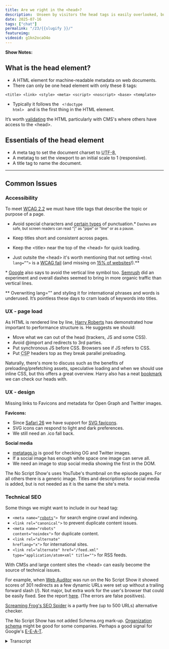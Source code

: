 ```yaml
---
title: Are we right in the <head>?
description:  Unseen by visitors the head tags is easily overlooked, but very important to a website's performance.
date: 2025-07-16
tags: ["chat"]
permalink: "/23/{{slugify }}/"
featureimg: 
videoid: g1kn2ocaO4o
---
```


**Show Notes:**

## What is the head element?

- A HTML element for machine-readable metadata on web documents.
- There can only be one head element with only these 8 tags:

`<title> <link> <style> <meta> <script> <noscript> <base> <template>`
 - Typically it follows the <code class="inline-code"> &lt;!doctype html&gt; </code> and is the first thing in the HTML element.
 
 <div class="side-note">
<p>It’s worth <a href="https://validator.w3.org/nu/?showsource=yes&useragent=Validator.nu%2FLV+https%3A%2F%2Fvalidator.w3.org%2Fservices&acceptlanguage=&doc=https%3A%2F%2Fnoscript.show%2F">validating</a> the HTML
 particularly with CMS's where others have access to the &lt;head&gt;.</p>
</div>


## Essentials of the head element

- A meta tag to set the document charset to <abbr title="Unicode Transformation Format - 8-bit">UTF-8.</abbr>
- A metatag to set the viewport to an initial scale to 1 (responsive).
- A title tag to name the document.

<hr>

## Common Issues

### Accessibility

To meet [WCAG 2.2](https://www.w3.org/WAI/WCAG22/Understanding/page-titled.html) we must have title tags that describe the topic or purpose of a page.

- Avoid special characters and [certain types](https://www.deque.com/blog/dont-screen-readers-read-whats-screen-part-1-punctuation-typographic-symbols/) of punctuation.*<small> Dashes are safe, but screen readers can read "|"  as "pipe" or "line" or as a pause.</small>
- Keep titles short and consistent across pages.

- Keep the &lt;title&gt; near the top of the &lt;head&gt; for quick loading. 

- Just outsite the &lt;head&gt; it's worth mentioning that not setting <code class="inline-code">&lt;html lang=&rdquo;&rdquo;&gt;</code> is a [WCAG fail](https://www.w3.org/WAI/WCAG21/Understanding/language-of-page.html) (and missing on [15% of websites](https://webaim.org/projects/million/)!).**

<div class="side-note">
<p>* <a href="https://www.seroundtable.com/archives/023052.html">Google</a> also says to avoid the vertical line symbol too. <a href="https://www.semrush.com/blog/case-study-should-you-add-pipes-or-dashes-to-your-title-ag-/">Semrush</a>  did an experiment and overall dashes seemed to bring in more organic traffic than vertical lines.</p>

<p>**  Overwriting lang="" and styling it for international phrases and words is underused. It’s pointless these days to cram loads of keywords into titles.
</p>
</div>

### UX - page load 

As HTML is rendered line by line, [Harry Roberts](https://csswizardry.com/) has demonstrated how important to performance structure is. He suggests we should:

- Move what we can out of the head (trackers, JS and some CSS).
- Avoid @import and redirects to 3rd parties.
- Put synchronous JS before CSS. Browsers see if JS refers to CSS. 
- Put <abbr title="Content Security Policy">CSP</abbr> headers top as they break parallel preloading.

<div class="side-note">

<p> Naturally, there's more to discuss such as the benefits of preloading/prefetching assets, speculative loading and when we should use inline CSS, but this offers a great overview.  Harry also has a neat <a href="https://csswizardry.com/ct/">bookmark</a> we can check our heads with.</p>

</div>

### UX - design

Missing links to Favicons and metadata for Open Graph and Twitter images.

**Favicons:**

- Since [Safari 26](https://developer.apple.com/documentation/safari-release-notes/safari-26-release-notes) we have support for [SVG favicons](https://caniuse.com/link-icon-svg).
- SVG icons can respond to light and dark preferences. 
- We still need an .ico fall back.

**Social media**

- [metatags.io](https://metatags.io/?url=https%3A%2F%2Fnoscript.show%2Fabout) is good for checking OG and Twitter images.
-  If a social image has enough white space one image can serve all.
-  We need an image to stop social media showing the first in the DOM. 

<div class="side-note">
<p> The No Script Show's uses YouTube's thumbnail on the episode pages. For all others there is a generic image. Titles and descriptions for social media is added, but is not needed as it is the same the site's meta.
</p>
</div>

### Technical SEO 

Some things we might want to include in our head tag:


- <code class="inline-code">&lt;meta name=&quot;[robots](https://noscript.show/robots.txt)&quot;&gt; </code>for search engine crawl and indexing.
- <code class="inline-code">&lt;link rel=&quot;canonical&quot;&gt;</code> to prevent duplicate content issues.
- <code class="inline-code">&lt;meta name=&quot;robots&quot; content=&quot;noindex&quot;&gt;</code> for duplicate content.
- <code class="inline-code">&lt;link rel=&quot;alternate&quot; hreflang=&quot;x&quot;&gt;</code> for international sites.
- <code class="inline-code">&lt;link rel=&quot;alternate&quot; href=&quot;/feed.xml&quot; type=&quot;application/atom+xml&quot; title=&quot;&quot;&gt;</code>  for RSS feeds.

<div class="side-note">
<p>With CMSs and large content sites the &lt;head&gt; can easily become the source of technical issues.</p>
<p>For example, when <a href="https://www.link-assistant.com/website-auditor/">Web Auditor</a> was run on the No Script Show it showed scores of 301 redirects as a few dynamic URLs were set up without a trailing forward slash (/).  Not major, but extra work for the user's browser that could be easily fixed. See the report <a href="/img/SEO-audit.pdf">here</a>. (The errors are false positives).</p>
<p><a href="https://www.screamingfrog.co.uk/seo-spider/">Screaming Frog's SEO Spider</a>  is a partly free (up to 500 URLs) alternative checker. </p>

<p>The No Script Show has not added Schema.org mark-up. <a href="https://developers.google.com/search/docs/appearance/structured-data/organization">Organization schema</a> might be good for some companies. Perhaps a good signal for Google's <a href="https://developers.google.com/search/docs/fundamentals/creating-helpful-content">E-E-A-T</a>.</p>
</div>

<details> 
<summary>Transcript</summary>



[00:00:05] **Nathan Wrigley:** Hello there and welcome to the No Script Show.

This is our third in a series looking at various components that make up a website. Today we're talking about the head element as it's unseen by visitors. The head is easily overlooked, but a few mistakes can have a dramatic effect on the site overall. As with all episodes in this series, this is in two parts.

First, we'll talk about. Head elements from a technical design and accessibility, SEO as well perspective. Then we'll follow up with a YouTube video looking at some coded examples. And as always, there's David Waumsley who does all the hard work. Hello David. Hello. we call 

[00:00:47] **David Waumsley:** this one, are we right in the head?

And as we've established, I definitely wasn't right in the head, but I've been getting professional help. 

[00:00:54] **Nathan Wrigley:** you, yeah, from a variety of different websites. I might add, not from the medics. I, read the show notes, which you always, you know, very faithfully put together for us. And I have to confess, it's been a long time since I looked at something, which I'm gonna call so basic and it really alarmed me that this incredibly crucial and basic thing I basically didn't know anything about.

no, not great. Yeah. 

[00:01:22] **David Waumsley:** So we got some show notes. Sure. We bring them up then. Indeed. 

[00:01:25] **Nathan Wrigley:** There we are. So are we right in the head? Let's, let's kick it off. So the first one, what is the head? 

[00:01:32] **David Waumsley:** Yeah, so what I've got here, it's fairly simple. It's A-H-T-M-L element for machine readable metadata on web documents, and this is something which I don't think I ever knew as well.

I knew that there could only be one head on a page and I didn't know that there were only eight tags that are supported. No, me neither. And they are, we know these Title link, style, meta and script and no script knew those. Yep. Base and template. I didn't really, I think I understand base. Do you?

No, that was the 

[00:02:10] **Nathan Wrigley:** alarming thing. The first ones that you mentioned. So title, link style, meta script, no script. That was all fine and self-explanatory. However, I saw base and template and Yeah. Basically didn't know what either of them were for. 

[00:02:22] **David Waumsley:** I think, to be honest, I dunno why I stuck on this.

'cause, I don't know. And I think base is the one where you can set the URLs that I used so you could change the whole, it has a knock on effect. So if you are only including these certain URLs, it's a little bit like you can leave the full domain name off your document forward slash so you could have your base being.

no script show and then you could change that to something else, I think. Got it. That's what it does there. Okay. template I'm not so sure on. Okay. We'll just 

[00:02:52] **Nathan Wrigley:** swiftly move on. 

[00:02:54] **David Waumsley:** Yes, let's do that. And it typically follows the doc type HTML, tag that we have, which is a lot simpler these days.

And we would talk reminiscent about the times in the early HTML, where there all these different versions you're 

[00:03:08] **Nathan Wrigley:** have. That's right. It was like a full two lines of impenetrable stuff that you had to basically copy and paste. I could never remember what was required, so I would just copy and paste it every time.

But it was, set and it was XT X-H-T-M-L and all of these numbers and things followed on. But then I think HT ML five came along and, I don't know, I think you said about 2010, something like that and boiled it all down to this simple declaration doc type HTML, which made everything, all of that nonsense go away.

[00:03:37] **David Waumsley:** Yeah. 

[00:03:37] **Nathan Wrigley:** Yeah, because you literally had to 

[00:03:39] **David Waumsley:** pick, didn't you? Which team were going to be on, Yeah. and, generally the head is the, first thing that goes in the HTML element itself. And I've just put here because somebody else told me this, will mention that person, Harry Robertson. It's a good idea to go and validate.

People don't do this these days, but there is the validator@wthree.org, which is good for HT ML validation. and we passed. I've just done it on our site. Oh, 

[00:04:08] **Nathan Wrigley:** okay. Great. Yeah. So we passed. You followed all of those things. You didn't include a tag that couldn't be included or shouldn't be included, and you've got your, document declaration correct.

A bravo, yeah. First thing. 

[00:04:19] **David Waumsley:** Yay. I do that now and I haven't done that. We used to do that in the early years. Again, used to have those little tags that you could put saying that this was 

[00:04:28] **Nathan Wrigley:** valid. H-T-M-L-I know, yeah. 

[00:04:31] **David Waumsley:** Yes, nobody does. Nobody does that these days, but perhaps we should. But there is a caveat with that because a lot of what is seen as good practice is often used in a lot of inline modern CSS.

And if you do that, is gonna churn out lots of errors. 'cause it doesn't recognize modern CSS in there. if it doesn't validate, it's not necessarily a problem. okay, so let's talk about the essentials that we need in a head element. These three things that we really must have in there.

And that's a meta tag to set the documents character set to what is UTF eight, which, oh, David, come on. What does that mean? He says, because you can't see it on the screen there, but I'm hovering over it 'cause I've put it in there. It means Unicode transformation format eight 

[00:05:17] **Nathan Wrigley:** bit. Okay. I didn't know any of that, and I still don't even get what that does.

Like I get it. You've got to include it. why eight bit? I'm not asking that as a question because I'm, I don't know if one, but, anyway, it's required, but what if we made it into a nine or a seven? What would happen? 

[00:05:36] **David Waumsley:** I don't, I don't know how it works, but 

[00:05:38] **Nathan Wrigley:** anyway, 

[00:05:38] **David Waumsley:** we know what it does.

We know we need it. Yeah. Yeah. It allows all those. All those unicodes that are in your fonts or available, any way to be able to use them. And I use them a lot actually. I use like little arrows and stuff and yes, triangles all over. And if I didn't have that, I don't think it would recognize them. So yeah, so we've got that.

And we need a meta tag at two set of view ports to initial scale of one for responsiveness. If we don't, we'll be on our mobile phones and it'll try and show us a desktop view, too wide. We need that and we need a title tag, a name for the document. So particularly screen readers for accessibility so they can read that first and know where they are.

[00:06:19] **Nathan Wrigley:** which, so sorry, just quickly. Then those three are the basics. Like we, we have the, list of eight that you can use, but those three are the ones that you must have, you cannot pass go unless you've got those three included. Yeah, 

[00:06:30] **David Waumsley:** I suspect you prob you've just get. Problems with it, won't you?

You'll get problems with your characters, you'll get problems with scaling. Yeah. And you'll just annoy a lot of people who won't know where they are. Accessibility and a title. Yeah. Good point. Yeah. Yeah, so really the rest of this is about the common issues. Many of these. If not most, I didn't know.

And this is through other people's work. So for accessibility to meet, basic, the basic standard I've put down here will tag 2.2. We must have title tags that describe the topical purpose of a page. And I've got, for those who can see it on YouTube, I've got the document up here. So we just need to make it clear and consistent what our pages.

are telling us on this. So typically I think, and I used to be terrible at this, I used to keep my, I used to put keyword cram stuff 'cause I was into the SEO all the stuff and I didn't have a consistency. It wasn't, now it is about, and it's no script show on our thing and contact, no script show and keep it simple.

the one that was really fascinating, the first bullet point I got here was to avoid special characters and certain types of punctuation. And it's, again, Sarah Suan an accessibility course, which she, it was a sort of passing reference to it, but it's really dangerous for screen readers to be able to put certain things in, so dashes are safe, but when it comes to the vertical line or the pipe, or the line symbol, or whatever you call it, a screen reader.

May choose, depending on which one or combination with your browsers. Choose to read out pipeline or just pause as it would do with the dash. Oh, pause would 

[00:08:13] **Nathan Wrigley:** be 

[00:08:13] **David Waumsley:** a total catastrophe, 

[00:08:15] **Nathan Wrigley:** wouldn't 

[00:08:15] **David Waumsley:** it? no, pause is fine. Just to pause between the, pause. Oh, I see. 

[00:08:19] **Nathan Wrigley:** It's not gonna end there. It's literally no, just create a, like a one second pause.

Okay. Got it. Got it, 

[00:08:24] **David Waumsley:** So it'll work as a dash. So the safest thing is Dash. And honestly, you've been good. You were just telling me that you've generally gone dashes. Suddenly I have this. 

[00:08:32] **Nathan Wrigley:** Yeah, I only went with dashes just 'cause I went with dashes. I could easily have done pipes, but I just went with dashes forever.

So that's what I've used. But pipes to me look more. Appropriate un unless it happens to coincide with a lowercase L, in which case it looks sometimes like you've got two or three Ls next to each, other. So that's weird. But I didn't really, I didn't realize that obviously, back in the day when I started doing titles, I didn't realize that the pipe was gonna be read out by a screen reader.

but there you go. Avoid at all costs. Good, bit of advice. Yeah. 

[00:09:07] **David Waumsley:** Yeah, exactly. I jumped onto it only recently thinking they look quite cool people do this, use pipes. I'm gonna use pipes. And now I realize that it could cause some accessibility problems. But just not only that, interestingly enough, Google also, and I've linked to a document where they say this, they say avoid vertical lines, but I don't think they explain it.

But there is a SEMrush, experiment that they did. A case study where they changed their, pipes for dashes and, it's not entirely conclusive, but there was a improvement on the visitors they had to the site for doing that, which isn't that interesting? 

[00:09:44] **Nathan Wrigley:** Yeah. 

[00:09:45] **David Waumsley:** So, 

[00:09:46] **Nathan Wrigley:** you, not only is it not recommended for the accessibility side of things, but it also appears that Google etal are also giving it some negative weight.

[00:09:58] **David Waumsley:** I dunno why it would change things. it must be a visual thing. Perhaps people can read dashes, it makes more sense. I don't know. But anyway, according to their bit of research, so there's another benefit to doing that. 

[00:10:12] **Nathan Wrigley:** yes. Still, I've gone off my points here. You're on keep title short and consistent across pages.

I suppose you covered 

[00:10:18] **David Waumsley:** that a little bit already. Yeah, I, did, I jumped ahead and so I'll go on to the next one, which is keep the title near to the top of the head for quick loading because obviously if you are on a screen reader or even even if. we'll move on to that and how the order's important.

But if that comes in last, it can be very confusing If something's blocking your title coming up, you don't quite know where you are. And it's even worse for a screen reader, users who need to know where they've landed. So yeah, that's, a key thing. And it's not in the head, but it's worth mentioning that not setting the HML language attribute to something is a wagg fail as well.

Interestingly, even. The present stats on this, it's roughly, it, was amongst the top million sites. There is 15% of sites that don't have one still, which is quite incredible, isn't it? 

[00:11:08] **Nathan Wrigley:** Yeah, that is interesting. I, again, not something because I'm a CMS user and kind of assumed that my CMS.

Doing all of this correctly, all of this is fascinating, and when we finish this episode, I'm going to go and, berate myself for what my CMS of Choice is actually doing. 

[00:11:27] **David Waumsley:** No, it's doing, I think on the sites that I see with you. It is. Got it. And it's got the, interesting thing about that one is, so it, great Britain is the one that's been chosen for yours.

So gb is. it says English as the language, and that's all screen readers can deal with. They're not going to pick out particular accent for England, but you have got England with it. 

[00:11:49] **Nathan Wrigley:** can I go deeper? Can I select Yorkshire Britain as well? It'll make, yeah, but it'll make no 

[00:11:55] **David Waumsley:** impact on those people, but it 

[00:11:57] **Nathan Wrigley:** should.

Okay. Moving on. UX page load. Yeah, I see you've got a dash there. Well done. No pie. 

[00:12:11] **David Waumsley:** this is the interesting bit for me and this is why I thought it was its own topic. So there was a great talk by Harry Roberts, who's a, performance expert. He works on all with all sorts of big, companies. So he is done a lot of research and there's a really good, I've linked to it, the video there.

Where his talk is about getting your head straight and he demonstrates how important structure is, what the order you put things in your head really impacts on your page load. And I'm just gonna cover this quickly 'cause we'll look at it in the next video where I've got the sort of code really that's there.

But, I think the key points for is, that. firstly is that it's the biggest because HTML renders everything from the top of the page, line by line. It makes the head the biggest render blocking element on your page. So from the start, it's. Anything that doesn't need to be in the head.

He says shift out. So if you've got all these sort of trackers or even some CSS that can go in the body these days and any Java script that doesn't need to be there, get rid of it, get it out the head because that will speed things up. His other main point is, avoid things like imports and redirects to other third parties.

And you think where has to call out? Grab some information in there. I don't, there was a big debate, and I dunno if you ever fell on one side of this, about using Google fonts, whether you should, locally load them or whether you should be using their own CDN for this. And there was a lot of people argued.

That the CDM was faster than anything you would like. Yeah. In 

[00:13:48] **Nathan Wrigley:** terms of speed, I was always swung. mo more recently I was swung just by the GDPR argument, not by the speed argument. So that kind of settled it for me. I didn't look at that. Again, it's like Google fonts. I, want to load those locally now just because the Germans are gonna come and get me if, if I don't.

And so that's, that was decision made and, I honestly, I'd forgotten that there was any kind of. Possibility that it would be loaded quicker. My expectation though, would be that if you loaded it from a CDN, given Google's might, and the fact that it's got edges everywhere, I would've thought that would have been quicker.

But it is another request. It's got a, it's got to be requested, then it's got to satisfy that request. but yeah, I don't know. 

[00:14:34] **David Waumsley:** Yeah. according to Harry, no. really it all slows it down. and honestly I did a big for a long period actually, but. Using a page builder. And a lot of the people there thought it was faster with that.

And also, WP Rocket, which I used as a plugin, used to argue that it's better to use the CDN. Okay. And they used to pre-render that or, ahead of time. But no, in what all my experiments, it was the opposite. Local loading was always faster. So I think Harry's right on that one, but it's just Okay.

Interesting. And the other thing, this is the, I thought was the most interesting thing in this talk was that we should put synchronous JavaScript before synchronous CSS or really any CSS. And I didn't know this. And the perfect example is, and I would've done this, I'm sure, yeah, it's not true any longer, but used to get, the Google Analytics code used to be synchronously loading in the early days, the legacy stuff.

[00:15:30] **Nathan Wrigley:** Yep. 

[00:15:31] **David Waumsley:** And it would always tell you to put that at the top of your head. Yeah. And you would go, nah, I'm not putting you, doesn't matter. Top. Yeah, that's right. I want the CSS first. You put it last, but what Heaves recognized out this, and I thought this is the most revealing thing, is that. It will block it because the JavaScript needs to know it.

It sees JavaScript, but it needs to know whether it refers to any CSS that you might have, which it might well 

[00:15:56] **Nathan Wrigley:** do. Yeah. 

[00:15:57] **David Waumsley:** So if you put the CSS first, it goes, hold on. We have to read the whole, just wait there. We have to read the JavaScript and then we'll come back to your cs. Yeah, so it, it blocks the whole thing, yeah.

Synchronous JavaScript and you before your CSS. 

[00:16:10] **Nathan Wrigley:** that makes perfect sense when you say it out loud, but again, yeah. Not something that I had given much thought to. 'cause those, things are usually mysteriously hidden away and you don't bother looking at what the content of that JavaScript package might be.

but it does make sense. If it's gonna call some CSS, why not allow it to have access to the CSS because it's, it the JavaScript comes first. Yeah. Makes sense. 

[00:16:34] **David Waumsley:** And the other thing, I think that was most revealing, but something that doesn't really affect me. But if you have these, CSP headers or content security policy headers, that restrict, where you can bring in things from, you restrict the sources that you, that a lot of people put them quite low.

and they would, according to his research, it would break that parallel preloading that you automatically get, so everything will simultaneously load at the same time. If it can do, if you see, oh, okay. And if you put this somewhere down the bottom, it breaks all of that happening.

so you need to put that right at the very, top. He doesn't mention it, but interestingly, I double checked it and it's actually one of the policies, if you're using a content security policy for security reasons, you need to put it as one of the first things in your head, not just for performance as well.

So 

[00:17:29] **Nathan Wrigley:** yeah, so four important points, most of which I would completely have. Forgotten about and disregarded, therefore, but that's, none of that is hard to remember. Is it? That all makes sense. I'm never gonna be using the CSPs anyway. In all honesty, it's, and most of it, again, in all honesty, I'm letting, WordPress, the CMSI use handle much of this, but it all makes sense doing it that way.

Yep. 

[00:17:52] **David Waumsley:** Yeah, there is. a quick little tool. I'll just bring that up over here, which is a little bookmark you can use that's been made by Harry, where I've actually got it in here. 

[00:18:03] **Nathan Wrigley:** Yeah, I saw that. I, put it in as well and I had a quite, a very quick play. Did 

[00:18:08] **David Waumsley:** you, 

[00:18:09] **Nathan Wrigley:** let's just go 

[00:18:09] **David Waumsley:** back to our site. 

[00:18:10] **Nathan Wrigley:** What does it, yeah, you can click it there.

Now. You might have to reload it. I don't know. 

[00:18:14] **David Waumsley:** No, I think you should come in there. yeah, its pointed out this isn't very revealing. It's pointing out that a blocking style sheet that we've got is the fact that I've. I've got a link to my style sheets here. It's actually a bundled together one rather than inline.

So there's a ongoing argument isn't about whether where you or when and where you should use inline CSS. And where you should interesting enough is quite interesting. Of course, I went to his site just so we can show Harry the person behind all of this. There is, and if we stick it on his, oh, look at this.

He's got black Mark here. His title is blocked by JavaScript. Oh. But of course. No, it's actually, I had a quick look. I thought it's, what's he doing then? He is actually got a little bit of JavaScript, which is measuring the performance of his head. So he's obviously Oh, okay. He's obviously doing some testing at the moment.

Yeah. He's, being very, 

[00:19:06] **Nathan Wrigley:** thorough. Yeah. 

[00:19:07] **David Waumsley:** Yes. anyway, so great little bookmark on that. I think maybe I need to refresh just, oh, we didn't need it. So 

[00:19:13] **Nathan Wrigley:** that's ct, what's that called again? That was, yes, further down. It's, 

[00:19:19] **David Waumsley:** you find it, you'll find it on CSS wizardry if you go to our site.

Anyway, the link is there. Yeah. dot com and CT will get that page up and then you can just add it to your bookmark there. 

[00:19:31] **Nathan Wrigley:** Perfect. Oh, okay. And I'll read that into the audio. So the, this show is gonna be on no script show. Oh yeah. Slash 23, the numeral. So no script show slash two three. You'll be able to follow the, follow the links and get that one.

[00:19:47] **David Waumsley:** Anyway. I, thought that gives a great, as I've made the point here, there's lots of other things to talk about with speed, preloading stuff, speculative loading is something that we'll look at a little bit later and that, do you have any thoughts on the inline CSS? I've noticed that with the WordPress stuff.

There's been a move to stick a lot of your CSS in the head now in line. 

[00:20:09] **Nathan Wrigley:** Yeah, and in all honesty, I've I've just deferred that responsibility to the CMS itself. it's, this whole show is so interesting to me just because of the fact that I've relegated almost every decision. To the CSS, and so I will have thoughts on it going forwards, but up until this point, the answer is basically no.

I haven't been doing any of that. I've just been using a theme, the author of whom I respect, hoping that they're doing all of those bits and pieces correctly. And again, with things like plugins hoping that they're honoring the this that we're talking about. But I'm sure that if I was to go in and inspect it.

Probably wouldn't be the way I want it. it's always been a style. did you say whether things should be in line or not? 

[00:20:55] **David Waumsley:** Yeah, I just think it's been, yeah, I've always gone 

[00:20:56] **Nathan Wrigley:** with a style sheet, to be honest. Yeah. 

[00:21:00] **David Waumsley:** most of what you have hasn't because of the fact that the CMS is, and it's not just WordPress.

I say it's typical for WordPress, but also, we've used the 11 base blog for our site here. By default, I changed it. It, he was outputting it in line. and I've changed it. To go to a link. Which Go to a style sheet. yeah, Which is a render blocking thing. But I, think the thing is, the advantage of, inline is the fact that you stop that render blocking.

But the disadvantage is that every new page you go to after that, you haven't got it cached any longer. So it has to. Reload that from your inline. Whereas that's true. Yeah. Yeah. So that's your, if you think people are going to go to more than one page, then probably, you better, it makes sense 

[00:21:49] **Nathan Wrigley:** to go with a resource rather than inline.

Okay. 

[00:21:52] **David Waumsley:** Yeah. Yeah, I think so. Anyway, it's just. We won't get into that any further. let's move on to next thing. So UX design side of things. So yeah, there's an element of design that comes into our heads, even though users don't see it. We have fons and we have our metadata for our social networks, open graph and Twitter images or X images as they maybe call it now.

So there's a bit of news on that. So I thought this was really fascinating. It's really recent. It's only Safari 26. 

[00:22:20] **Nathan Wrigley:** Yeah. 

[00:22:21] **David Waumsley:** I didn't know this either. Yeah. Yeah. It's just in June and I think it's fully out now. And actually if you look, so they're supporting SVG Favicons, and actually if I just go to the link here, we'll notice, can I use these, right?

So globally we're at almost 78% now with this. And honestly, since I start, I put started this article maybe a couple of weeks ago. Yeah. And it's probably gone up. by 2%. okay, so obviously this, 

[00:22:52] **Nathan Wrigley:** huh? Because of safari. 'cause of Safari 26. Yeah. So it's across the board now. Safari was the holdout. Now safari's come on board.

You're basically good to go. Svg. 

[00:23:01] **David Waumsley:** Yeah. and the good thing about the SVD Fon is that you can have light and dark modes with it. Something you can't do with the, 

[00:23:10] **Nathan Wrigley:** when you say you can do light and dark modes, does it not automatically do you have to. Predefine a light in a dark one, or does it render it differently if it detects that it's on dark mode, for example?

[00:23:23] **David Waumsley:** No, you'll need to put it, you'll need to use the CSS, prefers. That's it. That's it. Color scheme and have an alternative to switch to. But it means it supports that. Quite interesting. I'm just looking at the, can I use here? So it's actually a lot lower, 60, nearly 62% in USA and 64. percent in uk, but of course here in India we are way ahead of you.

Nice. 94%. I wonder why, what is it that we're doing differently? I think it's probably there are less users of, and I think this is where the hold off would be of, mobiles. With Safari on it. Less, apple products, I would guess. Okay. and nearly everybody's on the mobile, so Yeah. Got it. So supported there where I'm Okay.

Anyway. Yeah. So, we still need our ICO fallback. With that on our side, I've really just put a very simple one. you can really spend a lot of time, you can either embed, can't you, different sizes in that format. Yep, So it works in different, and I haven't done that. You've just gone for the one teeny tiny one.

A one tiny, yeah, because I think this is the way forward, but I think it's really fascinating. We'll look at the code anyway a little bit for the SVG icons, but I think it's really cool that you can now create your icon and within that SVG you can add in your preferreds color scheme and the. Device is going to swap.

and it's actually on our site here, but we'll show that I think in the video. the other thing, social media wise, yeah, a great little tool, that I like to use is meta tags.io, which allows you to check what you've got on your site. So I've done it on here and it shows you all the sort of how.

Your image might show on the different platforms. I like that. That's right. Yeah. you can generally get away. So this is the generic one on the about page that I've used. But actually what we're doing on our site is we're bothering the YouTube thumbnail. So when we put the YouTube video up, it's outputting on those episode pages that, but yeah, I think that's pretty cool that you can.

use if you put enough pad in around it. So you need a sort of rough Yeah. You just get away with 

[00:25:39] **Nathan Wrigley:** one, can't you? If you just make sure that it's not too Exactly. I, it's just not bleeding to the edges unless it's just ordinary gradients or colors. Yeah. 

[00:25:48] **David Waumsley:** Yeah, exactly, because Twitter's slightly different to Facebook, or Facebook is a little bit odd because it's usually a 16 to nine ratio, yeah. And that's what Twitter uses, but the other doesn't, anyway. 

[00:26:00] **Nathan Wrigley:** do we still care about things like that though? What I mean is like, how is it that those platforms still have the sway that they have over this kind of stuff? I guess it's just because they are the way people are consuming things, but, although there's like a hotbed of people who use X globally, it's a tiny platform.

Form really compared to the likes of Facebook and Instagram and TikTok. But nevertheless, I guess they just, yeah, they set the agenda and they get to keep the, they get to keep the spoils. 

[00:26:27] **David Waumsley:** Yeah. And if you've got the format, the two formats for, the open graph, it's gonna be used by all the other ones.

blue Sky and Slack and 

[00:26:37] **Nathan Wrigley:** all those kind of things. On, my SEO plugin of choice in WordPress, it, just requires those two, it calls it Facebook and Twitter. and you just, and it gives you a demo much like you've just seen inside the plugin, and you can judge for yourself whether you've got the alignment wrong.

But mostly if you just have a little bit of a board around the edge of nothingness, then it, anything will work. You only need one. You don't need two. 

[00:27:02] **David Waumsley:** Anyway. I put it down as a problem. I didn't explain that. Yeah. Just because you could have them missing, and I had it missing. I forgot the social media on somebody's site and they were going, oh, it looks really awful.

And of course what it does is it takes the first thing in the dom, which was actually a mega menu in our case, a tiny image in it. It was so I had to put a generic one in there. But, yeah. we'll move into that more. Let's talk about the. Technical, SEO. So just a little bit about what we might wanna include in our head.

we've, robots is probably something that we might want to have a met name of robots so we can control the. Search engines crawl. 

[00:27:42] **Nathan Wrigley:** try to control no real control of that at all. But yeah, 

[00:27:47] **David Waumsley:** you are onto something there. Let me just go over here. There is ours, sorry for those who are just listening, but you'll, you've got loads 

[00:27:53] **Nathan Wrigley:** in there.

That's 

[00:27:55] **David Waumsley:** interesting. I've just done it and, it'll be close to your heart here, but you'll see here that I'm disallowing. Claude Bot, 

[00:28:02] **Nathan Wrigley:** Amazon bot. Oh, interesting. All the ai I'm trying do you for a minute imagine that they're gonna honor that. Do you think, for example, chat, GPT bot is gonna come along and go, oh, disallowed.

Yeah. Fine. We'll disallow it. That's fine. I don't know. 

[00:28:18] **David Waumsley:** I've got that and I've also got robots written in their head as well, saying No AI as well. okay. These are my two things. It'll be fascinating to, I, I dunno if I'll know, but I, certainly do see. On a lot of my sites that it's used on a lot more server resources now.

Oh, 

[00:28:34] **Nathan Wrigley:** did you see that CloudFlare have been taking steps, about this because they obviously don't believe.

That the declaration there, disallow, for example, chat, GPT or what have you, they're obviously not taking that seriously because they've got this, new thing where they're going, to basically drop traffic and they govern about 20% of the web. So they've got fairly sharp teeth, but, they're either going to tie them up in a kind of like an endless loop of content, which you know, is not real, but is.

Kind of, it's there, but it's not actually what they want to consume or they're just gonna drop the traffic unless you pay them. I dunno if you caught sight of any of that, but I definitely wouldn't be trusting these companies. 

[00:29:17] **David Waumsley:** Yeah, I got it from your other show. I wouldn't have known about it.

Okay. Yeah, it did amuse me, but yes, same as you. I'm. I'm not sure if I want another big megacorp to help me with the problems of other mega corps, 

[00:29:29] **Nathan Wrigley:** Yeah. 

[00:29:29] **David Waumsley:** That's 

[00:29:29] **Nathan Wrigley:** a good way of encapsulating it. Yeah. Okay. Yeah. Maybe Cloud Flow is our friend now, but who knows what they'll be in a decade's time.

Okay. Anyway, there we go. That was the robots one. Where are we next? Canonical. 

[00:29:41] **David Waumsley:** Yes. Canonical. Yeah, it, which confuses me. This, oh, I've got robots twice on my list here, but that's, oh, that's okay. Yes. It should be so canonical. You've got two ways of ex exclude to avoid the duplicate content issue. And duplicate content issue isn't something you get penalized by with the search engines.

There's, it's just that for, you want to be listed for the right. Direction to that content, don't you? So C canonical tags are a good way, or the other way is to go with, and this is written wrong on my notes, so I'll change it. A MET data that's saying this content is no index or something. So you, yeah, So just to ignore it if it is a duplicate. So they're quite key things. I've got canonical working and it. To be honest, it's a bit of a mess. Maybe we'll look at it in the next, session. 'cause I have to put all this programming in to make sure that when we've got all these separate pages that I dynamically created with the system, that I had something that was changing my, data there to, read that out as a different page.

Oh gosh. Yeah. So it got, it can get quite complex. Probably It's a lot easier sometimes just to Okay. Say, index, and then the one I didn't even know about, It's just doing this research on their ones, the alternative language for X on that, for internet, again, it's another duplicate content thing.

you're supposed to really specify which language you're primarily in. Also. Otherwise, you can get duplicate content issues with that if you've got different languages. 

[00:31:07] **Nathan Wrigley:** So for example, if a page is in, is once in Italian, once in English, once in Spanish, and what have you, is to declare it with this alternative language.

[00:31:15] **David Waumsley:** Yes, I think so. So you can end up with some problems there. Okay. And finally, this's, just the other one that we needed to put in, which is again, a link, alternative, which is leading to where your feed pages, if you've got RSS feeds, which we do in this, we do. there was something interesting I do think from the technical SEO side of things, and I, did a test.

I used, this was a deal about ages back because it's quite expensive. There's a web auditor, which is I remember that. Yeah. Yeah, exactly. And there is a, an alternative for partly free screaming frog's, SEO spider, where you can crawl your pages. So I did this. Recently, and because I didn't put forward slashes on some of my addresses in my head, I got.

So many 3 0 1 redirects, but I have, sorry, again, to those people who are viewing this, I did actually put, there is a link there that shows our results on this. So it's quite, useful to, to see 

[00:32:16] **Nathan Wrigley:** where there are issues. sorry, was that a, an, was that a missing? Trailing forward slash at the end of the url?

Yeah, 

[00:32:24] **David Waumsley:** so yes, no script show and often I've put that in the dynamic URLs without the trailing slash but our setup automatically goes to the trailing slash so when I put it in there, it's having to do this redirect every time. Okay. Got it. Which is obviously going to have some slight impact on the user because it means their browser has to do more work.

[00:32:45] **Nathan Wrigley:** I again, haven't given that enough thought, but I will give that enough thought. But it's one of those things that when you paste the URL without the trailing slash, it looks more human readable. So let's say you paste that link into an email or something like that where you know it's being consumed by eyeballs, then you have the intuition that it'll look better if it's not got a training slash, or at least I do.

But obviously then the browser has to do work to say, wait, no. Add it. Okay. Yeah. Good to know. Yeah. 

[00:33:13] **David Waumsley:** our setup is to always have the trailing slasher, which I think is pretty much the same in most WordPress if you automatically put it in. Yeah. And it's probably taking care on that, but with me doing it myself manually.

Exactly. Yeah. I left them off and I create a whole bunch of issues here. But yeah, I think these tools are pretty good. obviously this. Premium thing, and I was lucky to get some deal earlier on, but it does a really good job of picking out all the sort of silly redirects that you can get as a source of your head.

there are some errors which are showing on here, but I'll just tell you that this is a bot error. So it's saying it can't find something, and it's also saying there's some broken links, but in natural fact, it's the bot, it's, CloudFlare protecting me. Oh, from, the bot crawling my email address.

[00:33:58] **Nathan Wrigley:** Okay. Okay. I can well understand why they're doing that. Yeah. Okay. Swings and roundabouts with CloudFlare today then. 

[00:34:04] **David Waumsley:** Yeah. Yeah. So they're doing a good job there, but they are showing me errors on there, but that was, yeah. So we've tied it up our head a little bit now. Yeah. 

[00:34:14] **Nathan Wrigley:** I've always had a fairly messy head, to be honest.

And, now I'm feeling as if I've had a qua. I've had a, I've had a smart haircut and a buffing up. No, that's really interesting. That's great. Just. For the people who are listening to this once more, if you wanna follow the bits and pieces that David has put on that page, it's gonna amend the few things I think probably that he said needed amending no script show slash 23.

And then in a few moments from now, David and I are going to record a, visual version where David goes through this in more detail on the screen, so less audio, more video, and you'll be able to find that. no script show slash learn slash 14 with a trailing slash I might add. but it looks better like that, so I'm leaving it like that.

So there you go. You'll be able to find that as well. So there'll be some, addendum to this content. Is that it? Have we done for this one? 

[00:35:11] **David Waumsley:** Yeah. then, we'll, we're gonna look at the head now as a component in a bit of code that the way it's set up actually on our site. I just thought it's quite interesting what, Where the series might go actually. Yeah, 

[00:35:23] **Nathan Wrigley:** yeah. Honestly, there was like, that's 1 0 1 basic stuff that we've just covered, and I knew way less than 30% of it. So 

[00:35:32] **David Waumsley:** yeah, I was just, I, was flushing red all the way through reading this stuff, putting it together, going, oh my god. Basic, stuff. 

[00:35:39] **Nathan Wrigley:** Okay, so in which case we will, we'll pause the recording there and, we'll see you next time.

If you're listening to the audio, if not, come and join us for the video. See you in a bit. 

[00:35:48] **David Waumsley:** Bye. 

[00:35:49] **Nathan Wrigley:** Bye.



</details> 